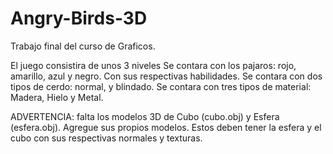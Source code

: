 # Angry-Birds-3D
Trabajo final del curso de Graficos.

El juego consistira de unos 3 niveles
Se contara con los pajaros: rojo, amarillo, azul y negro. Con sus respectivas habilidades.
Se contara con dos tipos de cerdo: normal, y blindado.
Se contara con tres tipos de material: Madera, Hielo y Metal.

ADVERTENCIA: falta los modelos 3D de Cubo (cubo.obj) y Esfera (esfera.obj). Agregue sus propios modelos. Estos deben tener la esfera y el cubo con sus respectivas normales y texturas.
